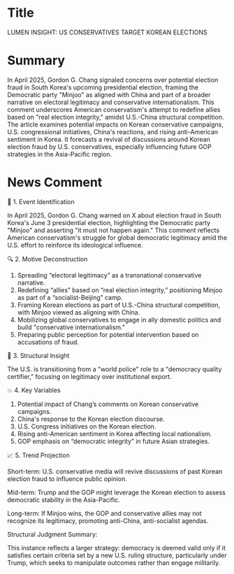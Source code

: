 # Title
LUMEN INSIGHT: US CONSERVATIVES TARGET KOREAN ELECTIONS

# Summary
In April 2025, Gordon G. Chang signaled concerns over potential election fraud in South Korea's upcoming presidential election, framing the Democratic party "Minjoo" as aligned with China and part of a broader narrative on electoral legitimacy and conservative internationalism. This comment underscores American conservatism's attempt to redefine allies based on "real election integrity," amidst U.S.-China structural competition. The article examines potential impacts on Korean conservative campaigns, U.S. congressional initiatives, China's reactions, and rising anti-American sentiment in Korea. It forecasts a revival of discussions around Korean election fraud by U.S. conservatives, especially influencing future GOP strategies in the Asia-Pacific region.

# News Comment
🧩 1. Event Identification

In April 2025, Gordon G. Chang warned on X about election fraud in South Korea's June 3 presidential election, highlighting the Democratic party "Minjoo" and asserting "it must not happen again." This comment reflects American conservatism's struggle for global democratic legitimacy amid the U.S. effort to reinforce its ideological influence.

🔍 2. Motive Deconstruction 
1. Spreading “electoral legitimacy” as a transnational conservative narrative.
2. Redefining “allies” based on “real election integrity,” positioning Minjoo as part of a “socialist-Beijing” camp.
3. Framing Korean elections as part of U.S.-China structural competition, with Minjoo viewed as aligning with China. 
4. Mobilizing global conservatives to engage in ally domestic politics and build "conservative internationalism."
5. Preparing public perception for potential intervention based on accusations of fraud.

🧠 3. Structural Insight

The U.S. is transitioning from a "world police" role to a "democracy quality certifier," focusing on legitimacy over institutional export.

💥 4. Key Variables
1. Potential impact of Chang’s comments on Korean conservative campaigns.
2. China's response to the Korean election discourse.
3. U.S. Congress initiatives on the Korean election.
4. Rising anti-American sentiment in Korea affecting local nationalism.
5. GOP emphasis on “democratic integrity” in future Asian strategies.

📈 5. Trend Projection

Short-term: U.S. conservative media will revive discussions of past Korean election fraud to influence public opinion.

Mid-term: Trump and the GOP might leverage the Korean election to assess democratic stability in the Asia-Pacific.

Long-term: If Minjoo wins, the GOP and conservative allies may not recognize its legitimacy, promoting anti-China, anti-socialist agendas.

Structural Judgment Summary:

This instance reflects a larger strategy: democracy is deemed valid only if it satisfies certain criteria set by a new U.S. ruling structure, particularly under Trump, which seeks to manipulate outcomes rather than engage militarily.
